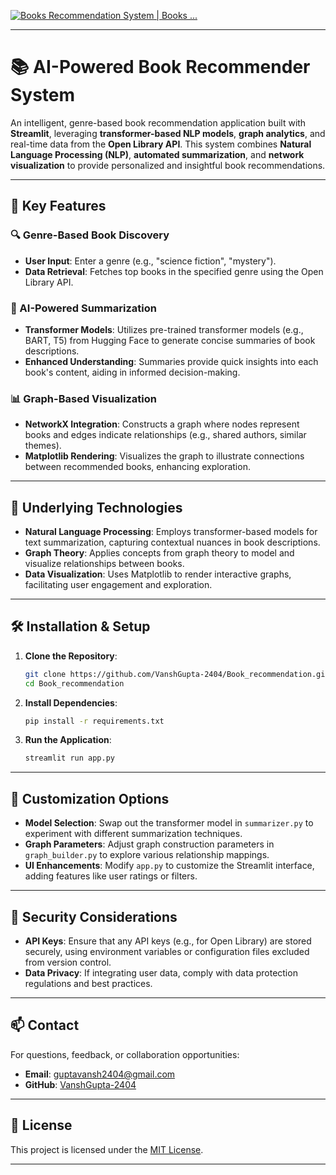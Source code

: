 [![Books Recommendation System | Books ...](https://images.openai.com/thumbnails/3ddebcdc364b53a40895dfe2599e3c93.png)](https://pritamaich.github.io/Books-Recommendation-System/)

---

# 📚 AI-Powered Book Recommender System

An intelligent, genre-based book recommendation application built with **Streamlit**, leveraging **transformer-based NLP models**, **graph analytics**, and real-time data from the **Open Library API**. This system combines **Natural Language Processing (NLP)**, **automated summarization**, and **network visualization** to provide personalized and insightful book recommendations.

---

## 🚀 Key Features

### 🔍 Genre-Based Book Discovery

* **User Input**: Enter a genre (e.g., "science fiction", "mystery").
* **Data Retrieval**: Fetches top books in the specified genre using the Open Library API.

### 🧠 AI-Powered Summarization

* **Transformer Models**: Utilizes pre-trained transformer models (e.g., BART, T5) from Hugging Face to generate concise summaries of book descriptions.
* **Enhanced Understanding**: Summaries provide quick insights into each book's content, aiding in informed decision-making.

### 📊 Graph-Based Visualization

* **NetworkX Integration**: Constructs a graph where nodes represent books and edges indicate relationships (e.g., shared authors, similar themes).
* **Matplotlib Rendering**: Visualizes the graph to illustrate connections between recommended books, enhancing exploration.

---

## 🧠 Underlying Technologies

* **Natural Language Processing**: Employs transformer-based models for text summarization, capturing contextual nuances in book descriptions.
* **Graph Theory**: Applies concepts from graph theory to model and visualize relationships between books.
* **Data Visualization**: Uses Matplotlib to render interactive graphs, facilitating user engagement and exploration.

---

## 🛠️ Installation & Setup

1. **Clone the Repository**:

   ```bash
   git clone https://github.com/VanshGupta-2404/Book_recommendation.git
   cd Book_recommendation
   ```

2. **Install Dependencies**:

   ```bash
   pip install -r requirements.txt
   ```

3. **Run the Application**:

   ```bash
   streamlit run app.py
   ```

---

## 🧪 Customization Options

* **Model Selection**: Swap out the transformer model in `summarizer.py` to experiment with different summarization techniques.
* **Graph Parameters**: Adjust graph construction parameters in `graph_builder.py` to explore various relationship mappings.
* **UI Enhancements**: Modify `app.py` to customize the Streamlit interface, adding features like user ratings or filters.

---

## 🔐 Security Considerations

* **API Keys**: Ensure that any API keys (e.g., for Open Library) are stored securely, using environment variables or configuration files excluded from version control.
* **Data Privacy**: If integrating user data, comply with data protection regulations and best practices.

---

## 📫 Contact

For questions, feedback, or collaboration opportunities:

* **Email**: [guptavansh2404@gmail.com](mailto:guptavansh2404@gmail.com)
* **GitHub**: [VanshGupta-2404](https://github.com/VanshGupta-2404)

---

## 📄 License

This project is licensed under the [MIT License](LICENSE).

---
